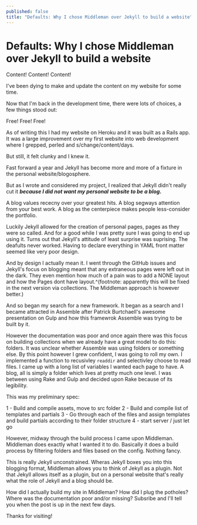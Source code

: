 ```yaml
---
published: false
title: "Defaults: Why I chose Middleman over Jekyll to build a website"
---
```

Defaults: Why I chose Middleman over Jekyll to build a website
========================================================================

Content! Content! Content!

I've been dying to make and update the content on my website for some time.

Now that I'm back in the development time, there were lots of choices,
a few things stood out:

Free! Free! Free!

As of writing this I had my website on Heroku and it was built as a Rails app.
It was a large improvement over my first website into web development
where I grepped, perled and s/change/content/days.

But still, it felt clunky and I knew it.

Fast forward a year and Jekyll has become more and more of a fixture in
the personal website/blogosphere.

But as I wrote and considered my project, I realized that Jekyll
didn't really cut it
***because I did not want my personal website to be a blog.***

A blog values rececny over your greatest hits.
A blog segways attention from your best work.
A blog as the centerpiece makes people less-consider the portfolio.

Luckily Jekyll allowed for the creation of personal pages,
pages as they were so called. And for a good while I was pretty sure
I was going to end up using it. Turns out that Jekyll's attitude of least
surprise was suprising. The deafults never worked. Having to declare
everything in YAML front matter seemed like very poor design.

And by design I actually mean it. I went through the GitHub issues and Jekyll's
focus on blogging meant that any extraneous pages were left out in the dark.
They even mention how much of a pain was to add a NONE layout and how the
Pages dont have layout.^(footnote: apparently this will be fixed in the next
version via collections. The Middleman approach is however better.)

And so began my search for a new framework. It began as a search and I
became attracted in Assemble after Patrick Burtchaell's awesome presentation
on Gulp and how this framewrok Assemble was trying to be built by it.

However the documentation was poor and once again there was this focus on
building collections when we already have a great model to do this: folders.
It was unclear whether Assemble was using folders or something else. By this
point however I grew confident, I was going to roll my own. I implemented a
function to recusivley `readdir` and selectivley choose to read files.
I came up with a long list of variables I wanted each page to have. A blog,
all is simply a folder which lives at pretty much one level. I was between
using Rake and Gulp and decided upon Rake because of its legibility.

This was my preliminary spec:

1 - Build and compile assets, move to src folder
2 - Build and compile list of templates and partials
3 - Go through each of the files and assign templates and build partials according to their folder structure
4 - start server / just let go

However, midway through the build process I came upon Middleman.
Middleman does exactly what I wanted it to do.
Basically it does a build process by filtering folders and files based on the
config. Nothing fancy.

This is really Jekyll unconstrained. Wheras Jekyll boxes you into this
blogging format, Middleman allows you to think of Jekyll as a plugin.
Not that Jekyll allows itself as a plugin, but on a personal website
that's really what the role of Jekyll and a blog should be.


How did I actually build my site in Middleman?
How did I plug the potholes?
Where was the documentation poor and/or missing?
Subsribe and I'll tell you when the post is up in the next few days.

Thanks for visiting!
